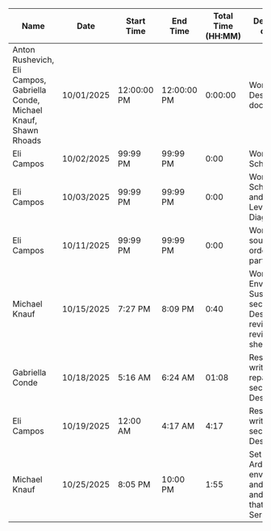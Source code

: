 Name | Date | Start Time | End Time | Total Time (HH:MM) | Description of Work
--- | --- | --- | --- | --- | --- 
Anton Rushevich, Eli Campos, Gabriella Conde, Michael Knauf, Shawn Rhoads | 10/01/2025 | 12:00:00 PM | 12:00:00 PM | 0:00:00 | Work on Design Draft document. 
Eli Campos | 10/02/2025 | 99:99 PM | 99:99 PM | 0:00 | Work on Draft Schematic.
Eli Campos | 10/03/2025 | 99:99 PM | 99:99 PM | 0:00 | Work on Draft Schematic and High-Level System Diagram.
Eli Campos | 10/11/2025 | 99:99 PM | 99:99 PM | 0:00 | Work on sourcing and ordering parts.
Michael Knauf | 10/15/2025 | 7:27 PM | 8:09 PM | 0:40 | Work on Environmental Sustainability section for Design Plan revision, revising time sheet
Gabriella Conde | 10/18/2025 | 5:16 AM | 6:24 AM | 01:08 | Research and write repairability section of Design Draft.
Eli Campos | 10/19/2025 | 12:00 AM | 4:17 AM | 4:17 | Research and write risk section of Design Draft. 
Michael Knauf | 10/25/2025 | 8:05 PM | 10:00 PM | 1:55 | Set up Arduino environment and tested and showed that Bluetooth Serial failed